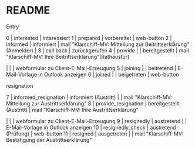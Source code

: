 # README

Entry

0 | interested | interessiert
1 | prepared | vorbereitet | web-button
2 | informed | informiert | mail "Klarschiff-MV: Mitteilung zur Beitrittserklärung"(Anmelder)
 | 
3 | call back | zurückgerufen
4 | provide |  | bereitgestellt | mail "Klarschiff-MV: Ihre Beitrittserklärung"(Rathaustür)

 |  |  | webformular zu Client-E-Mail-Erzeugung
5 | joining |  | beitretend | E-Mail-Vorlage in Outlook anzeigen
6 | joined |  | beigetreten | web-button




resignation

7 | informed_resignation | informiert (Austritt) |  | mail "Klarschiff-MV: Mitteilung zur Austrittserklärung"
8 | provide_resignation | bereitgestellt (Austritt) | mail "Klarschiff-MV: Ihre Austrittserklärung"

 |  |  | webformular zu Client-E-Mail-Erzeugung
9 | resignedly | austretend |  | E-Mail-Vorlage in Outlook anzeigen
10 | resignedly_check | austretend (Prüfung) | web-button
11 | resigned | ausgetreten |  | mail "Klarschiff-MV: Bestätigung der Austrittserklärung"

